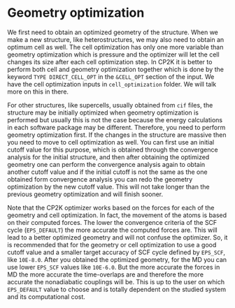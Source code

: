 # Geometry optimization

We first need to obtain an optimized geometry of the structure. When we make a new structure, like heterostructures, we may also need to obtain an optimum cell as well. The cell 
optimization has only one more variable than geometry optimization which is pressure and the optimizer will let the cell changes its size after each cell optimization step. In 
CP2K it is better to perform both cell and geometry optimization together which is done by the keyword `TYPE DIRECT_CELL_OPT` in the  `&CELL_OPT` section of the input. We have the cell optimization inputs in `cell_optimization` folder. We will talk more on this in there.

For other structures, like supercells, usually obtained from `cif` files, the structure may be initially optimized when geometry optimization is performed but usually this is not the case 
because the energy calculations in each software package may be different. Therefore, you need to perform geometry optimization first. If the changes in the structure are massive
then you need to move to cell optimization as well. You can first use an initial cutoff value for this purpose, which is obtained through the convergence analysis for the initial structure,
and then after obtaining the optimized geometry one can perform the convergence analysis again to obtain another cutoff value and if the initial cutoff is not the same as the one obtained 
form convergence analysis you can redo the geometry optimization by the new cutoff value. This will not take longer than the previous geometry optimization and will finish sooner. 

Note that the CP2K optimizer works based on the forces for each of the geometry and cell optimization. In fact, the movement of the atoms is based on their computed forces. The 
lower the convergence criteria of the SCF cycle (`EPS_DEFAULT`) the more accurate the computed forces are. This will lead to a better optimized geometry and will not confuse the 
optimizer. So, it is recommended that for the geometry or cell optimization to use a good cutoff value and a smaller target accuracy of SCF cycle defined by `EPS_SCF`, like `10E-8.0`. After you obtained the optimized 
geometry, for the MD you can use lower `EPS_SCF` values like `10E-6.0`. But the more accurate the forces in MD the more accurate the time-overlaps are and therefore the more accurate the nonadiabatic couplings will be. This is up to the user on which `EPS_DEFAULT` value to choose and is totally dependent on the studied system and its computational cost.



